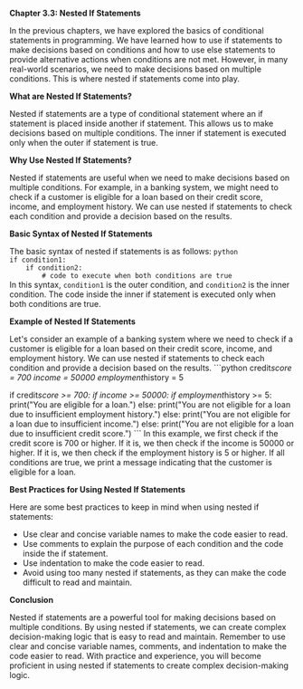 <p><strong>Chapter 3.3: Nested If Statements</strong></p>

<p>In the previous chapters, we have explored the basics of conditional statements in programming. We have learned how to use if statements to make decisions based on conditions and how to use else statements to provide alternative actions when conditions are not met. However, in many real-world scenarios, we need to make decisions based on multiple conditions. This is where nested if statements come into play.</p>

<p><strong>What are Nested If Statements?</strong></p>

<p>Nested if statements are a type of conditional statement where an if statement is placed inside another if statement. This allows us to make decisions based on multiple conditions. The inner if statement is executed only when the outer if statement is true.</p>

<p><strong>Why Use Nested If Statements?</strong></p>

<p>Nested if statements are useful when we need to make decisions based on multiple conditions. For example, in a banking system, we might need to check if a customer is eligible for a loan based on their credit score, income, and employment history. We can use nested if statements to check each condition and provide a decision based on the results.</p>

<p><strong>Basic Syntax of Nested If Statements</strong></p>

<p>The basic syntax of nested if statements is as follows:
<code>python
if condition1:
    if condition2:
        # code to execute when both conditions are true
</code>
In this syntax, <code>condition1</code> is the outer condition, and <code>condition2</code> is the inner condition. The code inside the inner if statement is executed only when both conditions are true.</p>

<p><strong>Example of Nested If Statements</strong></p>

<p>Let's consider an example of a banking system where we need to check if a customer is eligible for a loan based on their credit score, income, and employment history. We can use nested if statements to check each condition and provide a decision based on the results.
```python
credit<em>score = 700
income = 50000
employment</em>history = 5</p>

<p>if credit<em>score &gt;= 700:
    if income &gt;= 50000:
        if employment</em>history &gt;= 5:
            print("You are eligible for a loan.")
        else:
            print("You are not eligible for a loan due to insufficient employment history.")
    else:
        print("You are not eligible for a loan due to insufficient income.")
else:
    print("You are not eligible for a loan due to insufficient credit score.")
```
In this example, we first check if the credit score is 700 or higher. If it is, we then check if the income is 50000 or higher. If it is, we then check if the employment history is 5 or higher. If all conditions are true, we print a message indicating that the customer is eligible for a loan.</p>

<p><strong>Best Practices for Using Nested If Statements</strong></p>

<p>Here are some best practices to keep in mind when using nested if statements:</p>

<ul>
<li>Use clear and concise variable names to make the code easier to read.</li>
<li>Use comments to explain the purpose of each condition and the code inside the if statement.</li>
<li>Use indentation to make the code easier to read.</li>
<li>Avoid using too many nested if statements, as they can make the code difficult to read and maintain.</li>
</ul>

<p><strong>Conclusion</strong></p>

<p>Nested if statements are a powerful tool for making decisions based on multiple conditions. By using nested if statements, we can create complex decision-making logic that is easy to read and maintain. Remember to use clear and concise variable names, comments, and indentation to make the code easier to read. With practice and experience, you will become proficient in using nested if statements to create complex decision-making logic.</p>

